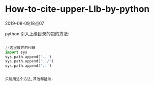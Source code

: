 # How-to-cite-upper-LIb-by-python


2019-08-09,18点07

python 引入上级目录的包的方法:



```python 
  
//这里放你的代码
import sys
sys.path.append('..')
sys.path.append('../')
sys.path.append('..')


只能用这个方法,其他都扯淡.
```

